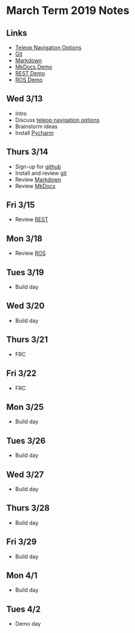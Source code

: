 # March Term 2019 Notes

## Links

* [Teleop Navigation Options](https://github.com/athenian-programming/teleop-navigation)
* [Git](http://www.athenian-robotics.org/git/)
* [Markdown](http://www.athenian-robotics.org/markdown/)
* [MkDocs Demo](http://www.mkdocs-demo.org)
* [REST Demo](https://github.com/athenian-programming/web-services-demo)
* [ROS Demo](https://github.com/athenian-programming/ros-demos)


## Wed 3/13
* Intro 
* Discuss [teleop navigation options](https://github.com/athenian-programming/teleop-navigation)
* Brainstorm ideas
* Install [Pycharm](https://www.jetbrains.com/pycharm/)

## Thurs 3/14
* Sign-up for [github](https://github.com)
* Install and review [git](http://www.athenian-robotics.org/git/)
* Review [Markdown](http://www.athenian-robotics.org/markdown/)
* Review [MkDocs](http://www.mkdocs-demo.org)

## Fri 3/15
* Review [REST](https://github.com/athenian-programming/web-services-demo)

## Mon 3/18
* Review [ROS](https://github.com/athenian-programming/ros-demos) 

## Tues 3/19
* Build day

## Wed 3/20
* Build day

## Thurs 3/21
* FRC

## Fri 3/22
* FRC

## Mon 3/25
* Build day

## Tues 3/26
* Build day

## Wed 3/27
* Build day

## Thurs 3/28
* Build day

## Fri 3/29
* Build day

## Mon 4/1
* Build day

## Tues 4/2
* Demo day
